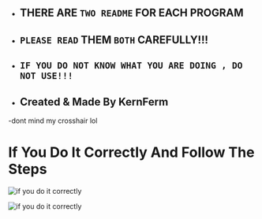 - ## THERE ARE `TWO README` FOR EACH PROGRAM

- ## `PLEASE READ` THEM `BOTH` CAREFULLY!!!

- ## `IF YOU DO NOT KNOW WHAT YOU ARE DOING , DO NOT USE!!!`



- ## Created & Made By KernFerm



 
-dont mind my crosshair lol 

# If You Do It Correctly And Follow The Steps

![if you do it correctly](https://media.discordapp.net/attachments/1197005458326683739/1210730806759137360/image.png?ex=65fe14ee&is=65eb9fee&hm=b1daf4848f12d8b02e50d7c29d9afd4f410fd41f546eaa501b18b9d2dd93e020&=&format=webp&quality=lossless)

![if you do it correctly](https://media.discordapp.net/attachments/1197005458326683739/1210730807094943784/image.png?ex=65fe14ee&is=65eb9fee&hm=36c212fc557db8cd0dc025c6d6bdce3500d52bac490f210ff044336e14fecd38&=&format=webp&quality=lossless)
